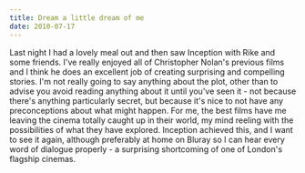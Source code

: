 ```yaml
---
title: Dream a little dream of me
date: 2010-07-17
---
```


Last night I had a lovely meal out and then saw Inception with Rike and some friends.
I've really enjoyed all of Christopher Nolan's previous films and I think he does an excellent job of creating surprising and compelling stories.
I'm not really going to say anything about the plot, other than to advise you avoid reading anything about it until you've seen it - not because there's anything particularly secret, but because it's nice to not have any preconceptions about what might happen.
For me, the best films have me leaving the cinema totally caught up in their world, my mind reeling with the possibilities of what they have explored. Inception achieved this, and I want to see it again, although preferably at home on Bluray so I can hear every word of dialogue properly - a surprising shortcoming of one of London's flagship cinemas.
